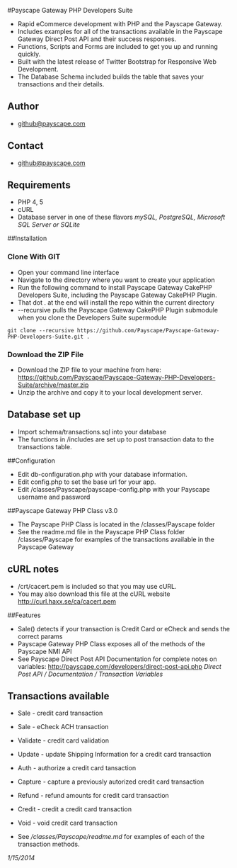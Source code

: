 
#Payscape Gateway PHP Developers Suite
* Rapid eCommerce development with PHP and the Payscape Gateway.
* Includes examples for all of the transactions available in the Payscape Gateway Direct Post API and their success responses. 
* Functions, Scripts and Forms are included to get you up and running quickly.
* Built with the latest release of Twitter Bootstrap for Responsive Web Development.
* The Database Schema included builds the table that saves your transactions and their details.
## Author
* github@payscape.com
## Contact
* github@payscape.com

## Requirements
* PHP 4, 5
* cURL
* Database server in one of these flavors 
*mySQL, 
PostgreSQL, 
Microsoft SQL Server or 
SQLite*

##Installation
### Clone With GIT
* Open your command line interface
* Navigate to the directory where you want to create your application
* Run the following command to install Payscape Gateway CakePHP Developers Suite, including the Payscape Gateway CakePHP Plugin.
* That dot . at the end will install the repo within the current directory
* --recursive pulls the Payscape Gateway CakePHP Plugin submodule when you clone the Developers Suite supermodule  
```
git clone --recursive https://github.com/Payscape/Payscape-Gateway-PHP-Developers-Suite.git .  
```

### Download the ZIP File
* Download the ZIP file to your machine from here: https://github.com/Payscape/Payscape-Gateway-PHP-Developers-Suite/archive/master.zip
* Unzip the archive and copy it to your local development server.


## Database set up
* Import schema/transactions.sql into your database
* The functions in /includes are set up to post transaction data to the transactions table. 	  

##Configuration
* Edit db-configuration.php with your database information.
* Edit config.php to set the base url for your app. 
* Edit /classes/Payscape/payscape-config.php with your Payscape username and password

	
##Payscape Gateway PHP Class v3.0
* The Payscape PHP Class is located in the /classes/Payscape folder	  
* See the readme.md file in the Payscape PHP Class folder /classes/Payscape for examples of the transactions available in the Payscape Gateway

## cURL notes	  
* /crt/cacert.pem is included so that you may use cURL. 
* You may also download this file at the cURL website http://curl.haxx.se/ca/cacert.pem 
	 
	
##Features	  
* Sale() detects if your transaction is Credit Card or eCheck and sends the correct params 
* Payscape Gateway PHP Class exposes all of the methods of the Payscape NMI API
* See Payscape Direct Post API Documentation for complete notes on variables: http://payscape.com/developers/direct-post-api.php *Direct Post API / Documentation / Transaction Variables*
	  
## Transactions available
* Sale - credit card transaction
* Sale - eCheck ACH transaction
* Validate - credit card validation
* Update - update Shipping Information for a credit card transaction
* Auth - authorize a credit card tansaction
* Capture - capture a previously autorized credit card transaction
* Refund - refund amounts for credit card transaction
* Credit - credit a credit card transaction
* Void - void credit card transaction

* See */classes/Payscape/readme.md* for examples of each of the transaction methods.
 	  
*1/15/2014*